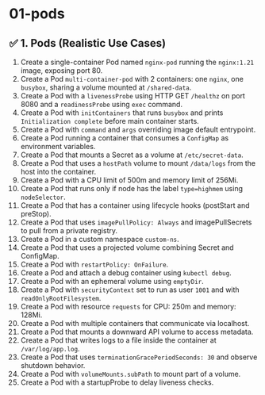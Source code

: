 # 01-pods

## ✅ 1. **Pods** (Realistic Use Cases)

1. Create a single-container Pod named `nginx-pod` running the `nginx:1.21` image, exposing port 80.
2. Create a Pod `multi-container-pod` with 2 containers: one `nginx`, one `busybox`, sharing a volume mounted at `/shared-data`.
3. Create a Pod with a `livenessProbe` using HTTP GET `/healthz` on port 8080 and a `readinessProbe` using `exec` command.
4. Create a Pod with `initContainers` that runs `busybox` and prints `Initialization complete` before main container starts.
5. Create a Pod with `command` and `args` overriding image default entrypoint.
6. Create a Pod running a container that consumes a `ConfigMap` as environment variables.
7. Create a Pod that mounts a Secret as a volume at `/etc/secret-data`.
8. Create a Pod that uses a `hostPath` volume to mount `/data/logs` from the host into the container.
9. Create a Pod with a CPU limit of 500m and memory limit of 256Mi.
10. Create a Pod that runs only if node has the label `type=highmem` using `nodeSelector`.
11. Create a Pod that has a container using lifecycle hooks (postStart and preStop).
12. Create a Pod that uses `imagePullPolicy: Always` and imagePullSecrets to pull from a private registry.
13. Create a Pod in a custom namespace `custom-ns`.
14. Create a Pod that uses a projected volume combining Secret and ConfigMap.
15. Create a Pod with `restartPolicy: OnFailure`.
16. Create a Pod and attach a debug container using `kubectl debug`.
17. Create a Pod with an ephemeral volume using `emptyDir`.
18. Create a Pod with `securityContext` set to run as user `1001` and with `readOnlyRootFilesystem`.
19. Create a Pod with resource `requests` for CPU: 250m and memory: 128Mi.
20. Create a Pod with multiple containers that communicate via localhost.
21. Create a Pod that mounts a downward API volume to access metadata.
22. Create a Pod that writes logs to a file inside the container at `/var/log/app.log`.
23. Create a Pod that uses `terminationGracePeriodSeconds: 30` and observe shutdown behavior.
24. Create a Pod with `volumeMounts.subPath` to mount part of a volume.
25. Create a Pod with a startupProbe to delay liveness checks.
